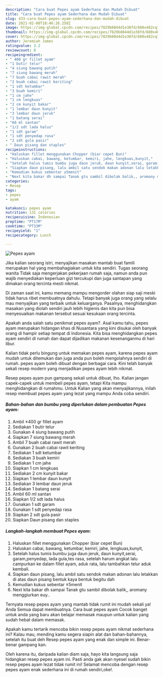 ```yaml
---
description: "Cara buat Pepes ayam Sederhana dan Mudah Dibuat"
title: "Cara buat Pepes ayam Sederhana dan Mudah Dibuat"
slug: 433-cara-buat-pepes-ayam-sederhana-dan-mudah-dibuat
date: 2021-02-08T18:46:26.258Z
image: https://img-global.cpcdn.com/recipes/7829b8844d1e38fd/680x482cq70/pepes-ayam-foto-resep-utama.jpg
thumbnail: https://img-global.cpcdn.com/recipes/7829b8844d1e38fd/680x482cq70/pepes-ayam-foto-resep-utama.jpg
cover: https://img-global.cpcdn.com/recipes/7829b8844d1e38fd/680x482cq70/pepes-ayam-foto-resep-utama.jpg
author: Jeremiah James
ratingvalue: 3.2
reviewcount: 8
recipeingredient:
- " 400 gr fillet ayam"
- "1 butir telur"
- "4 siung bawang putih"
- "7 siung bawang merah"
- "7 buah cabai rawit merah"
- "2 buah cabai rawit keriting"
- "1 sdt ketumbar"
- "3 buah kemiri"
- "1 cm jahe"
- "1 cm lengkuas"
- "2 cm kunyit bakar"
- "1 lembar daun kunyit"
- "3 lembar daun jeruk"
- "1 batang serai"
- "60 ml santan"
- "1/2 sdt lada halus"
- "1 sdt garam"
- "1 sdt penyedap rasa"
- "2 sdt gula pasir"
- " Daun pisang dan staples"
recipeinstructions:
- "Haluskan fillet menggunakan Chopper (biar cepet Bun)"
- "Haluskan cabai, bawang, ketumbar, kemiri, jahe, lengkuas,kunyit,"
- "Setelah halus tumis bumbu juga daun jeruk, daun kunyit,serai, garam,penyedap, lada gula,tes rasa, setelah harum angkat lalu campurkan ke dalam fillet ayam, aduk rata, lalu tambahkan telur aduk kembali."
- "Siapkan daun pisang, lalu ambil satu sendok makan adonan lalu letakkan di atas daun pisang bentuk kaya bentuk begitu dah"
- "Kemudian kukus sebentar ±5menit"
- "Next kita bakar dh sampai Tanak gtu sambil dibolak balik,, aromany menggiurkan euy.."
categories:
- Resep
tags:
- pepes
- ayam

katakunci: pepes ayam 
nutrition: 131 calories
recipecuisine: Indonesian
preptime: "PT17M"
cooktime: "PT33M"
recipeyield: "1"
recipecategory: Lunch

---
```



![Pepes ayam](https://img-global.cpcdn.com/recipes/7829b8844d1e38fd/680x482cq70/pepes-ayam-foto-resep-utama.jpg)

Jika kalian seorang istri, menyajikan masakan mantab buat famili merupakan hal yang membahagiakan untuk kita sendiri. Tugas seorang  wanita Tidak saja mengerjakan pekerjaan rumah saja, namun anda pun wajib menyediakan keperluan gizi tercukupi dan juga santapan yang dimakan orang tercinta mesti nikmat.

Di zaman  saat ini, kamu memang mampu mengorder olahan siap saji meski tidak harus ribet membuatnya dahulu. Tetapi banyak juga orang yang selalu mau menyajikan yang terbaik untuk keluarganya. Pasalnya, menghidangkan masakan yang diolah sendiri jauh lebih higienis dan kita pun bisa menyesuaikan makanan tersebut sesuai kesukaan orang tercinta. 



Apakah anda salah satu penikmat pepes ayam?. Asal kamu tahu, pepes ayam merupakan hidangan khas di Nusantara yang kini disukai oleh banyak orang di hampir setiap tempat di Indonesia. Kita bisa menghidangkan pepes ayam sendiri di rumah dan dapat dijadikan makanan kesenanganmu di hari libur.

Kalian tidak perlu bingung untuk memakan pepes ayam, karena pepes ayam mudah untuk ditemukan dan juga anda pun boleh mengolahnya sendiri di rumah. pepes ayam boleh dibuat dengan berbagai cara. Kini telah banyak sekali resep modern yang menjadikan pepes ayam lebih nikmat.

Resep pepes ayam pun gampang sekali untuk dibuat, lho. Kalian jangan capek-capek untuk membeli pepes ayam, tetapi Kita mampu menghidangkan di rumahmu. Untuk Kalian yang akan menyajikannya, inilah resep membuat pepes ayam yang lezat yang mampu Anda coba sendiri.

<!--inarticleads1-->

##### Bahan-bahan dan bumbu yang diperlukan dalam pembuatan Pepes ayam:

1. Ambil  ±400 gr fillet ayam
1. Sediakan 1 butir telur
1. Gunakan 4 siung bawang putih
1. Siapkan 7 siung bawang merah
1. Ambil 7 buah cabai rawit merah
1. Gunakan 2 buah cabai rawit keriting
1. Sediakan 1 sdt ketumbar
1. Sediakan 3 buah kemiri
1. Sediakan 1 cm jahe
1. Siapkan 1 cm lengkuas
1. Sediakan 2 cm kunyit bakar
1. Siapkan 1 lembar daun kunyit
1. Sediakan 3 lembar daun jeruk
1. Sediakan 1 batang serai
1. Ambil 60 ml santan
1. Siapkan 1/2 sdt lada halus
1. Gunakan 1 sdt garam
1. Gunakan 1 sdt penyedap rasa
1. Siapkan 2 sdt gula pasir
1. Siapkan  Daun pisang dan staples




<!--inarticleads2-->

##### Langkah-langkah membuat Pepes ayam:

1. Haluskan fillet menggunakan Chopper (biar cepet Bun)
1. Haluskan cabai, bawang, ketumbar, kemiri, jahe, lengkuas,kunyit,
1. Setelah halus tumis bumbu juga daun jeruk, daun kunyit,serai, garam,penyedap, lada gula,tes rasa, setelah harum angkat lalu campurkan ke dalam fillet ayam, aduk rata, lalu tambahkan telur aduk kembali.
1. Siapkan daun pisang, lalu ambil satu sendok makan adonan lalu letakkan di atas daun pisang bentuk kaya bentuk begitu dah
1. Kemudian kukus sebentar ±5menit
1. Next kita bakar dh sampai Tanak gtu sambil dibolak balik,, aromany menggiurkan euy..




Ternyata resep pepes ayam yang mantab tidak rumit ini mudah sekali ya! Anda Semua dapat membuatnya. Cara buat pepes ayam Cocok banget untuk anda yang baru akan belajar memasak maupun untuk kalian yang sudah hebat dalam memasak.

Apakah kamu tertarik mencoba bikin resep pepes ayam nikmat sederhana ini? Kalau mau, mending kamu segera siapin alat dan bahan-bahannya, setelah itu buat deh Resep pepes ayam yang enak dan simple ini. Benar-benar gampang kan. 

Oleh karena itu, daripada kalian diam saja, hayo kita langsung saja hidangkan resep pepes ayam ini. Pasti anda gak akan nyesel sudah bikin resep pepes ayam lezat tidak rumit ini! Selamat mencoba dengan resep pepes ayam enak sederhana ini di rumah sendiri,oke!.

